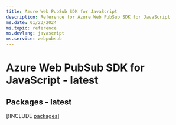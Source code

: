 ```yaml
---
title: Azure Web PubSub SDK for JavaScript
description: Reference for Azure Web PubSub SDK for JavaScript
ms.date: 01/23/2024
ms.topic: reference
ms.devlang: javascript
ms.service: webpubsub
---
```

# Azure Web PubSub SDK for JavaScript - latest
## Packages - latest
[!INCLUDE [packages](web-pubsub-index.md)]